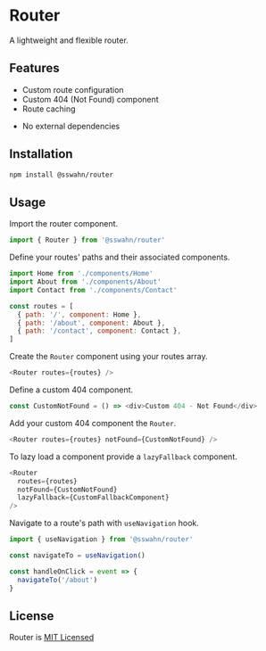 # Router

A lightweight and flexible router.

## Features

- Custom route configuration
- Custom 404 (Not Found) component
- Route caching
<!-- - Optional route guards (before and after route change) -->
- No external dependencies

## Installation  
```bash
npm install @sswahn/router
```  

## Usage
Import the router component.  
```javascript
import { Router } from '@sswahn/router'
```  

Define your routes' paths and their associated components.  
```javascript
import Home from './components/Home'
import About from './components/About'
import Contact from './components/Contact'

const routes = [
  { path: '/', component: Home },
  { path: '/about', component: About },
  { path: '/contact', component: Contact },
]
```

Create the `Router` component using your routes array.  
```javascript
<Router routes={routes} />
```

Define a custom 404 component.  
```javascript
const CustomNotFound = () => <div>Custom 404 - Not Found</div>
```

Add your custom 404 component the `Router`.  
```javascript
<Router routes={routes} notFound={CustomNotFound} />
```  

To lazy load a component provide a `lazyFallback` component.  
```javascript
<Router
  routes={routes}
  notFound={CustomNotFound}
  lazyFallback={CustomFallbackComponent}
/>
```  

Navigate to a route's path with `useNavigation` hook.  
```javascript
import { useNavigation } from '@sswahn/router'

const navigateTo = useNavigation()

const handleOnClick = event => {
  navigateTo('/about')
}
```


<!--
## Route Guards
You can define route guards to run code before and after route changes.  
```javascript
const beforeRouteChange = path => {
  console.log(`Before navigating to ${path}`)
}

const afterRouteChange = path => {
  console.log(`After navigating to ${path}`)
}

<Router
  routes={routes}
  notFound={CustomNotFound}
  beforeRouteChange={beforeRouteChange}
  afterRouteChange={afterRouteChange}
/>
```
-->
## License
Router is [MIT Licensed](https://github.com/sswahn/router/blob/main/LICENSE)

